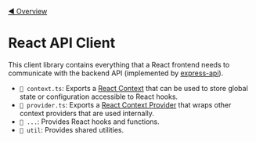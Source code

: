 [◀️ Overview](../../README.md)

# React API Client

This client library contains everything that a React frontend needs to communicate with the backend API (implemented by [express-api](../express-api/README.md)).

- `📄 context.ts`: Exports a [React Context](https://reactjs.org/docs/context.html) that can be used to store global state or configuration accessible to React hooks.
- `📄 provider.ts`: Exports a [React Context Provider](https://reactjs.org/docs/context.html#contextprovider) that wraps other context providers that are used internally.
- `📁 ...`: Provides React hooks and functions.
- `📁 util`: Provides shared utilities.

